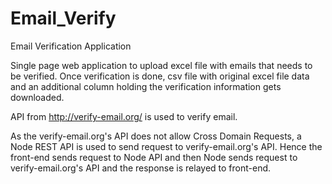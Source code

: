 # Email_Verify
Email Verification Application

Single page web application to upload excel file with emails that needs to be verified. Once verification is done, csv file with original excel file data and an additional column holding the verification information gets downloaded.

API from http://verify-email.org/ is used to verify email.

As the verify-email.org's API does not allow Cross Domain Requests, a Node REST API is used to send request to verify-email.org's API. Hence the front-end sends request to Node API and then Node sends request to verify-email.org's API and the response is relayed to front-end.
